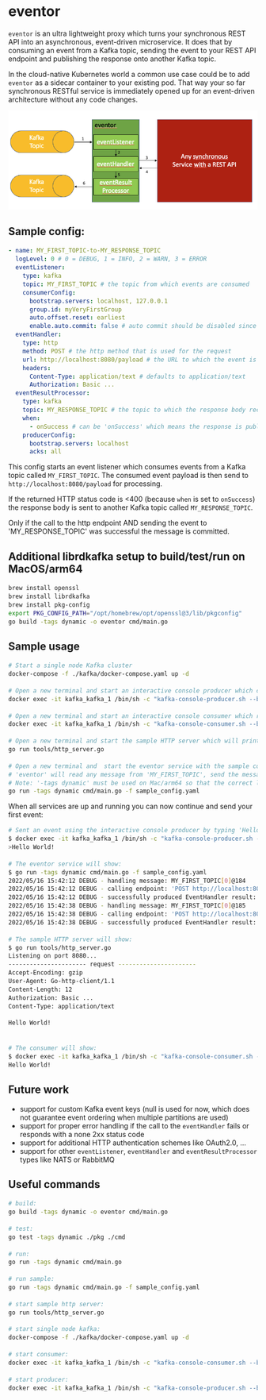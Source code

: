 # eventor

`eventor` is an ultra lightweight proxy which turns your synchronous REST API into an asynchronous, event-driven
microservice. It does that by consuming an event from a Kafka topic, sending the event to your REST API endpoint and
publishing the response onto another Kafka topic.

In the cloud-native Kubernetes world a common use case could be to add `eventor` as a sidecar container to your existing pod.
That way your so far synchronous RESTful service is immediately opened up for an event-driven architecture without any code changes.

![eventor](eventor.png?raw=true "eventor")

## Sample config:

```yaml
- name: MY_FIRST_TOPIC-to-MY_RESPONSE_TOPIC
  logLevel: 0 # 0 = DEBUG, 1 = INFO, 2 = WARN, 3 = ERROR
  eventListener:
    type: kafka
    topic: MY_FIRST_TOPIC # the topic from which events are consumed
    consumerConfig:
      bootstrap.servers: localhost, 127.0.0.1
      group.id: myVeryFirstGroup
      auto.offset.reset: earliest
      enable.auto.commit: false # auto commit should be disabled since the listener commits messages only if everything was fine
  eventHandler:
    type: http
    method: POST # the http method that is used for the request
    url: http://localhost:8080/payload # the URL to which the event is sent
    headers:
      Content-Type: application/text # defaults to application/text
      Authorization: Basic ...
  eventResultProcessor:
    type: kafka
    topic: MY_RESPONSE_TOPIC # the topic to which the response body received from the eventHandler is sent to
    when:
      - onSuccess # can be 'onSuccess' which means the response is published if HTTP statusCode < 400, or 'onError' for HTTP statusCode >= 400
    producerConfig:
      bootstrap.servers: localhost
      acks: all
```

This config starts an event listener which consumes events from a Kafka topic called `MY_FIRST_TOPIC`. The consumed
event payload is then send to `http://localhost:8080/payload` for processing.

If the returned HTTP status code is <400 (because `when` is set to `onSuccess`) the response body is sent to
another Kafka topic called `MY_RESPONSE_TOPIC`.

Only if the call to the http endpoint AND sending the event to 'MY_RESPONSE_TOPIC' was successful the message is
committed.

## Additional librdkafka setup to build/test/run on MacOS/arm64

```bash
brew install openssl
brew install librdkafka
brew install pkg-config
export PKG_CONFIG_PATH="/opt/homebrew/opt/openssl@3/lib/pkgconfig"
go build -tags dynamic -o eventor cmd/main.go
```

## Sample usage

```bash
# Start a single node Kafka cluster
docker-compose -f ./kafka/docker-compose.yaml up -d

# Open a new terminal and start an interactive console producer which can send events to "MY_FIRST_TOPIC":
docker exec -it kafka_kafka_1 /bin/sh -c "kafka-console-producer.sh --bootstrap-server localhost:9092 --topic MY_FIRST_TOPIC"

# Open a new terminal and start an interactive console consumer which reads events from the topic "MY_RESPONSE_TOPIC"
docker exec -it kafka_kafka_1 /bin/sh -c "kafka-console-consumer.sh --bootstrap-server localhost:9092 --topic MY_RESPONSE_TOPIC"

# Open a new terminal and start the sample HTTP server which will print the received headers and body and send the body as-is back to the client
go run tools/http_server.go

# Open a new terminal and  start the eventor service with the sample config:
# 'eventor' will read any message from 'MY_FIRST_TOPIC', send the message to the local HTTP server, and publish the response to 'MY_RESPONSE_TOPIC'
# Note: '-tags dynamic' must be used on Mac/arm64 so that the correct librdkafka is used
go run -tags dynamic cmd/main.go -f sample_config.yaml
```

When all services are up and running you can now continue and send your first event:

```bash
# Sent an event using the interactive console producer by typing 'Hello World' and hitting enter:
$ docker exec -it kafka_kafka_1 /bin/sh -c "kafka-console-producer.sh --bootstrap-server localhost:9092 --topic MY_FIRST_TOPIC"
>Hello World!

# The eventor service will show:
$ go run -tags dynamic cmd/main.go -f sample_config.yaml
2022/05/16 15:42:12 DEBUG - handling message: MY_FIRST_TOPIC[0]@184
2022/05/16 15:42:12 DEBUG - calling endpoint: 'POST http://localhost:8080/payload'
2022/05/16 15:42:12 DEBUG - successfully produced EventHandler result: MY_RESPONSE_TOPIC[0]@97
2022/05/16 15:42:38 DEBUG - handling message: MY_FIRST_TOPIC[0]@185
2022/05/16 15:42:38 DEBUG - calling endpoint: 'POST http://localhost:8080/payload'
2022/05/16 15:42:38 DEBUG - successfully produced EventHandler result: MY_RESPONSE_TOPIC[0]@98

# The sample HTTP server will show:
$ go run tools/http_server.go
Listening on port 8080...
---------------------- request ----------------------
Accept-Encoding: gzip
User-Agent: Go-http-client/1.1
Content-Length: 12
Authorization: Basic ...
Content-Type: application/text

Hello World!


# The consumer will show:
$ docker exec -it kafka_kafka_1 /bin/sh -c "kafka-console-consumer.sh --bootstrap-server localhost:9092 --topic MY_RESPONSE_TOPIC"
Hello World!
```

## Future work

- support for custom Kafka event keys (null is used for now, which does not guarantee event ordering when multiple
  partitions are used)
- support for proper error handling if the call to the `eventHandler` fails or responds with a none 2xx status code
- support for additional HTTP authentication schemes like OAuth2.0, ...
- support for other `eventListener`, `eventHandler` and `eventResultProcessor` types like NATS or RabbitMQ

## Useful commands

```bash
# build:
go build -tags dynamic -o eventor cmd/main.go

# test:
go test -tags dynamic ./pkg ./cmd

# run:
go run -tags dynamic cmd/main.go

# run sample:
go run -tags dynamic cmd/main.go -f sample_config.yaml

# start sample http server:
go run tools/http_server.go

# start single node kafka:
docker-compose -f ./kafka/docker-compose.yaml up -d

# start consumer:
docker exec -it kafka_kafka_1 /bin/sh -c "kafka-console-consumer.sh --bootstrap-server localhost:9092 --topic MY_RESPONSE_TOPIC"

# start producer:
docker exec -it kafka_kafka_1 /bin/sh -c "kafka-console-producer.sh --bootstrap-server localhost:9092 --topic MY_FIRST_TOPIC"
```
